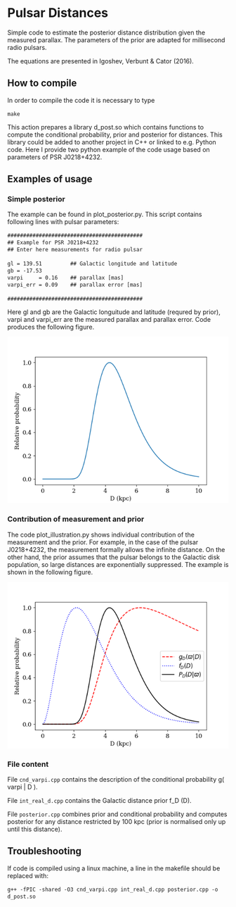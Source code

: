 # Pulsar Distances

Simple code to estimate the posterior distance distribution given the measured parallax. The parameters of the prior are adapted for millisecond radio pulsars.

The equations are presented in Igoshev, Verbunt & Cator (2016). 

## How to compile

In order to compile the code it is necessary to type 

```
make
```

This action prepares a library d_post.so which contains functions to compute the conditional probability, prior and posterior for distances.
This library could be added to another project in C++ or linked to e.g. Python code. Here I provide two python example of the code usage based on
parameters of PSR J0218+4232. 

## Examples of usage

### Simple posterior

The example can be found in plot_posterior.py. This script contains following lines with pulsar parameters:

```
###########################################
## Example for PSR J0218+4232
## Enter here measurements for radio pulsar

gl = 139.51         ## Galactic longitude and latitude
gb = -17.53
varpi     = 0.16    ## parallax [mas]
varpi_err = 0.09    ## parallax error [mas]

###########################################
```

Here gl and gb are the Galactic longuitude and latitude (requred by prior), varpi and varpi_err are the measured parallax and parallax error. 
Code produces the following figure.

![Posterior distance distribution for PSR J0218+4232](https://github.com/ignotur/pulsar_distances/blob/master/posterior.png)

### Contribution of measurement and prior

The code plot_illustration.py shows individual contribution of the measurement and the prior. For example, in the case of the pulsar J0218+4232, the measurement formally allows the infinite distance. On the other hand, the prior assumes that the pulsar belongs to the Galactic disk population, so large distances are exponentially suppressed.
The example is shown in the following figure.

![Posterior distance distribution for PSR J0218+4232 together with prior and measurement](https://github.com/ignotur/pulsar_distances/blob/master/illustration.png)


### File content

File `cnd_varpi.cpp` contains the description of the conditional probability g( varpi | D ).

File `int_real_d.cpp` contains the Galactic distance prior f_D (D).

File `posterior.cpp` combines prior and conditional probability and computes posterior for any distance restricted by 100 kpc (prior is normalised only up until this distance).

## Troubleshooting 

If code is compiled using a linux machine, a line in the makefile should be replaced with:

```
g++ -fPIC -shared -O3 cnd_varpi.cpp int_real_d.cpp posterior.cpp -o d_post.so 
```


